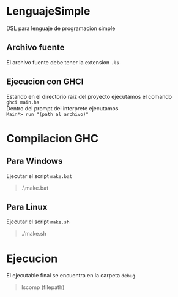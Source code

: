 # LenguajeSimple
DSL para lenguaje de programacion simple

## Archivo fuente

El archivo fuente debe tener la extension `.ls`

## Ejecucion con GHCI
Estando en el directorio raiz del proyecto ejecutamos el comando \
`ghci main.hs` \
Dentro del prompt del interprete ejecutamos\
`Main*> run "(path al archivo)"`
# Compilacion GHC
## Para Windows
Ejecutar el script `make.bat`
> .\make.bat
## Para Linux 
Ejecutar el script `make.sh`
> ./make.sh
# Ejecucion
El ejecutable final se encuentra en la carpeta `debug`.
> lscomp (filepath)
